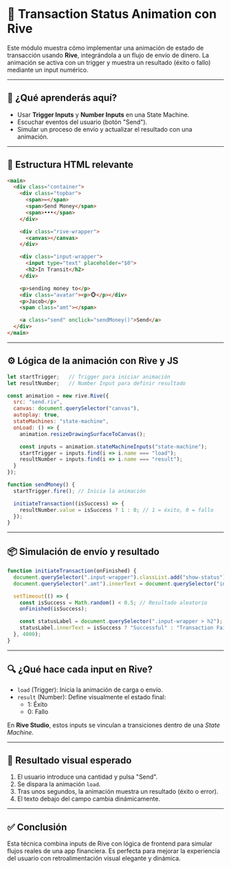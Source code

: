 # 💸 Transaction Status Animation con Rive

Este módulo muestra cómo implementar una animación de estado de transacción usando **Rive**, integrándola a un flujo de envío de dinero. La animación se activa con un trigger y muestra un resultado (éxito o fallo) mediante un input numérico.

---

## 🧠 ¿Qué aprenderás aquí?

- Usar **Trigger Inputs** y **Number Inputs** en una State Machine.
- Escuchar eventos del usuario (botón "Send").
- Simular un proceso de envío y actualizar el resultado con una animación.

---

## 🧱 Estructura HTML relevante

```html
<main>
  <div class="container">
    <div class="topbar">
      <span>←</span>
      <span>Send Money</span>
      <span>•••</span>
    </div>

    <div class="rive-wrapper">
      <canvas></canvas>
    </div>

    <div class="input-wrapper">
      <input type="text" placeholder="$0">
      <h2>In Transit</h2>
    </div>

    <p>sending money to</p>
    <div class="avatar"><p>🐵</p></div>
    <p>Jacob</p>
    <span class="amt"></span>

    <a class="send" onclick="sendMoney()">Send</a>
  </div>
</main>
```

---

## ⚙️ Lógica de la animación con Rive y JS

```javascript
let startTrigger;   // Trigger para iniciar animación
let resultNumber;   // Number Input para definir resultado

const animation = new rive.Rive({
  src: "send.riv",
  canvas: document.querySelector("canvas"),
  autoplay: true,
  stateMachines: "state-machine",
  onLoad: () => {
    animation.resizeDrawingSurfaceToCanvas();

    const inputs = animation.stateMachineInputs("state-machine");
    startTrigger = inputs.find(i => i.name === "load");
    resultNumber = inputs.find(i => i.name === "result");
  }
});

function sendMoney() {
  startTrigger.fire(); // Inicia la animación

  initiateTransaction((isSuccess) => {
    resultNumber.value = isSuccess ? 1 : 0; // 1 = éxito, 0 = fallo
  });
}
```

---

## 📦 Simulación de envío y resultado

```javascript
function initiateTransaction(onFinished) {
  document.querySelector(".input-wrapper").classList.add("show-status");
  document.querySelector(".amt").innerText = document.querySelector("input").value;

  setTimeout(() => {
    const isSuccess = Math.random() < 0.5; // Resultado aleatorio
    onFinished(isSuccess);

    const statusLabel = document.querySelector(".input-wrapper > h2");
    statusLabel.innerText = isSuccess ? "Successful" : "Transaction Failed";
  }, 4000);
}
```

---

## 🔍 ¿Qué hace cada input en Rive?

- `load` (Trigger): Inicia la animación de carga o envío.
- `result` (Number): Define visualmente el estado final:
  - 1: Éxito
  - 0: Fallo

En **Rive Studio**, estos inputs se vinculan a transiciones dentro de una *State Machine*.

---

## 🎨 Resultado visual esperado

1. El usuario introduce una cantidad y pulsa "Send".
2. Se dispara la animación `load`.
3. Tras unos segundos, la animación muestra un resultado (éxito o error).
4. El texto debajo del campo cambia dinámicamente.

---

## ✅ Conclusión

Esta técnica combina inputs de Rive con lógica de frontend para simular flujos reales de una app financiera. Es perfecta para mejorar la experiencia del usuario con retroalimentación visual elegante y dinámica.

